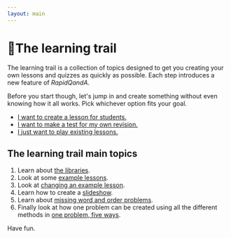```yaml
---
layout: main
---
```


# 👣The learning trail

The learning trail is a collection of topics designed to get you creating your own
lessons and quizzes as quickly as possible. Each step introduces a new feature of
_RapidQandA_.

Before you start though, let's jump in and create something without even knowing
how it all works. Pick whichever option fits your goal.

- [I want to create a lesson for students.](./create-a-lesson-for-students.md)
- [I want to make a test for my own revision.](./create-a-revision-test.md)
- [I just want to play existing lessons.](./i-just-want-to-play.md)

## The learning trail main topics

1. Learn about [the libraries](the-libraries.md).
1. Look at some [example lessons](examples.md).
1. Look at [changing an example lesson](changing-an-example-lesson.md).
1. Learn how to create a [slideshow](slideshows.md).
1. Learn about [missing word and order problems](missing-word-and-order.md).
1. Finally look at how one problem can be created using all the different methods in [one problem, five ways](./one-problem-five-ways.md).

Have fun.
